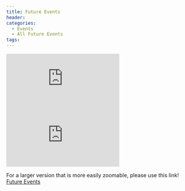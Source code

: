 ```yaml
---
title: Future Events
header:
categories:
  - Events
  - All Future Events
tags:
---
```


![Future Events](https://lwvpullman.org/assets/PDFs/LWV_Pullman_2021-22_calendar.pdf)
![Future Events](https://lwvpullman.org/assets/PDFs/LWV_Pullman_2021-22_calendar_pg2.pdf)

For a larger version that is more easily zoomable, please use this link! [Future Events](https://lwvpullman.org/assets/PDFs/LWV_Pullman_2021-22_calendar.pdf)
